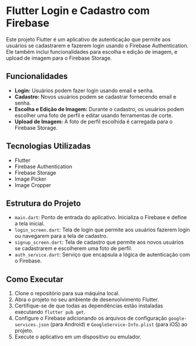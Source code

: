 # Flutter Login e Cadastro com Firebase

Este projeto Flutter é um aplicativo de autenticação que permite aos usuários se cadastrarem e fazerem login usando o Firebase Authentication. Ele também inclui funcionalidades para escolha e edição de imagem, e upload de imagem para o Firebase Storage.

## Funcionalidades

- **Login:** Usuários podem fazer login usando email e senha.
- **Cadastro:** Novos usuários podem se cadastrar fornecendo email e senha.
- **Escolha e Edição de Imagem:** Durante o cadastro, os usuários podem escolher uma foto de perfil e editar usando ferramentas de corte.
- **Upload de Imagem:** A foto de perfil escolhida é carregada para o Firebase Storage.

## Tecnologias Utilizadas

- Flutter
- Firebase Authentication
- Firebase Storage
- Image Picker
- Image Cropper

## Estrutura do Projeto

- `main.dart`: Ponto de entrada do aplicativo. Inicializa o Firebase e define a tela inicial.
- `login_screen.dart`: Tela de login que permite aos usuários fazerem login ou navegarem para a tela de cadastro.
- `signup_screen.dart`: Tela de cadastro que permite aos novos usuários se cadastrarem e escolherem uma foto de perfil.
- `auth_service.dart`: Serviço que encapsula a lógica de autenticação com o Firebase.

## Como Executar

1. Clone o repositório para sua máquina local.
2. Abra o projeto no seu ambiente de desenvolvimento Flutter.
3. Certifique-se de que todas as dependências estão instaladas executando `flutter pub get`.
4. Configure o Firebase adicionando os arquivos de configuração `google-services.json` (para Android) e `GoogleService-Info.plist` (para iOS) ao projeto.
5. Execute o aplicativo em um dispositivo ou emulador.
